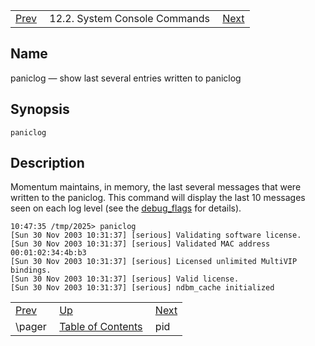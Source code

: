 |     |     |     |
| --- | --- | --- |
| [Prev](console_commands.pager)  | 12.2. System Console Commands |  [Next](console_commands.pid.php) |

<a name="console_commands.paniclog"></a>
## Name

paniclog — show last several entries written to paniclog

## Synopsis

`paniclog`

<a name="idp16205952"></a>
## Description

Momentum maintains, in memory, the last several messages that were written to the paniclog. This command will display the last 10 messages seen on each log level (see the [debug_flags](conf.ref.debug_flags "debug_flags") for details).

```
10:47:35 /tmp/2025> paniclog
[Sun 30 Nov 2003 10:31:37] [serious] Validating software license.
[Sun 30 Nov 2003 10:31:37] [serious] Validated MAC address 00:01:02:34:4b:b3
[Sun 30 Nov 2003 10:31:37] [serious] Licensed unlimited MultiVIP bindings.
[Sun 30 Nov 2003 10:31:37] [serious] Valid license.
[Sun 30 Nov 2003 10:31:37] [serious] ndbm_cache initialized
```

|     |     |     |
| --- | --- | --- |
| [Prev](console_commands.pager)  | [Up](console.commands.non-module.php) |  [Next](console_commands.pid.php) |
| \pager  | [Table of Contents](index) |  pid |
